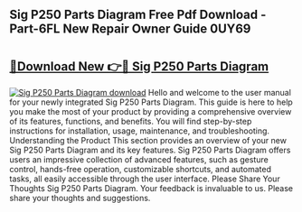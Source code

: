 ## Sig P250 Parts Diagram Free Pdf Download - Part-6FL New Repair Owner Guide 0UY69

# <h2><a href="http://dflmids.blite.top/?on=Sig+P250+Parts+Diagram">🔗Download New 👉🔴 Sig P250 Parts Diagram</a></h2>

[![Sig P250 Parts Diagram download](https://i.imgur.com/lujVjoI.png)](http://dflmids.blite.top/?on=Sig+P250+Parts+Diagram)
Hello and welcome to the user manual for your newly integrated Sig P250 Parts Diagram. This guide is here to help you make the most of your product by providing a comprehensive overview of its features, functions, and benefits. You will find step-by-step instructions for installation, usage, maintenance, and troubleshooting. Understanding the Product This section provides an overview of your new Sig P250 Parts Diagram and its key features. Sig P250 Parts Diagram offers users an impressive collection of advanced features, such as gesture control, hands-free operation, customizable shortcuts, and automated tasks, all easily accessible through the user interface. Please Share Your Thoughts Sig P250 Parts Diagram. Your feedback is invaluable to us. Please share your thoughts and suggestions.
